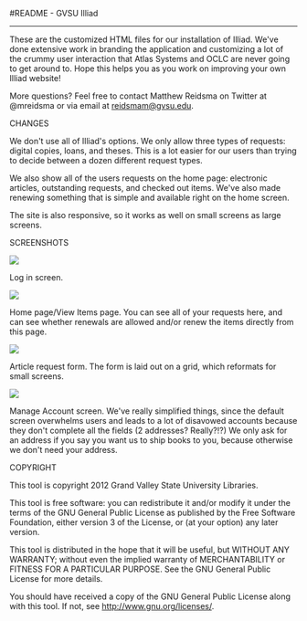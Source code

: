 #README - GVSU Illiad

---

These are the customized HTML files for our installation of Illiad. We've done extensive work in branding the application and customizing a lot of the crummy user interaction that Atlas Systems and OCLC are never going to get around to. Hope this helps you as you work on improving your own Illiad website!

More questions? Feel free to contact Matthew Reidsma on Twitter at @mreidsma or via email at reidsmam@gvsu.edu.

CHANGES

We don't use all of Illiad's options. We only allow three types of requests: digital copies, loans, and theses. This is a lot easier for our users than trying to decide between a dozen different request types.

We also show all of the users requests on the home page: electronic articles, outstanding requests, and checked out items. We've also made renewing something that is simple and available right on the home screen. 

The site is also responsive, so it works as well on small screens as large screens.

SCREENSHOTS

<img src="http://gvsulib.com/labs/img/illiad-login.png" />

Log in screen.

<img src="http://gvsulib.com/labs/img/illiad-home.png" />

Home page/View Items page. You can see all of your requests here, and can see whether renewals are allowed and/or renew the items directly from this page.

<img src="http://gvsulib.com/labs/img/illiad-request.png" />

Article request form. The form is laid out on a grid, which reformats for small screens.

<img src="http://gvsulib.com/labs/img/illiad-account.png" />

Manage Account screen. We've really simplified things, since the default screen overwhelms users and leads to a lot of disavowed accounts because they don't complete all the fields (2 addresses? Really?!?) We only ask for an address if you say you want us to ship books to you, because otherwise we don't need your address.

COPYRIGHT

This tool is copyright 2012 Grand Valley State University Libraries. 

This tool is free software: you can redistribute it and/or modify it under the terms of the GNU General Public License as published by the Free Software Foundation, either version 3 of the License, or (at your option) any later version.

This tool is distributed in the hope that it will be useful, but WITHOUT ANY WARRANTY; without even the implied warranty of MERCHANTABILITY or FITNESS FOR A PARTICULAR PURPOSE. See the GNU General Public License for more details.

You should have received a copy of the GNU General Public License along with this tool. If not, see <http://www.gnu.org/licenses/>.